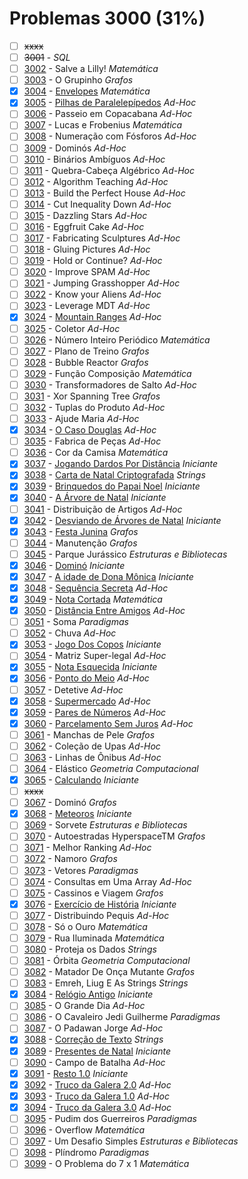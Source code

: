 # Problemas 3000 (31%)

  - [ ] ~~xxxx~~
  - [ ]  ~~3001~~ - *SQL*
  - [ ]  [3002](https://www.beecrowd.com.br/judge/pt/problems/view/3002) - Salve a Lilly! *Matemática*
  - [ ]  [3003](https://www.beecrowd.com.br/judge/pt/problems/view/3003) - O Grupinho *Grafos*
  - [x]  [3004](https://www.beecrowd.com.br/judge/pt/problems/view/3004) - [Envelopes](https://github.com/potigol/beecrowd/blob/master/src/3000/3004.poti) *Matemática*
  - [x]  [3005](https://www.beecrowd.com.br/judge/pt/problems/view/3005) - [Pilhas de Paralelepípedos](https://github.com/potigol/beecrowd/blob/master/src/3000/3005.poti) *Ad-Hoc*
  - [ ]  [3006](https://www.beecrowd.com.br/judge/pt/problems/view/3006) - Passeio em Copacabana *Ad-Hoc*
  - [ ]  [3007](https://www.beecrowd.com.br/judge/pt/problems/view/3007) - Lucas e Frobenius *Matemática*
  - [ ]  [3008](https://www.beecrowd.com.br/judge/pt/problems/view/3008) - Numeração com Fósforos *Ad-Hoc*
  - [ ]  [3009](https://www.beecrowd.com.br/judge/pt/problems/view/3009) - Dominós *Ad-Hoc*
  - [ ]  [3010](https://www.beecrowd.com.br/judge/pt/problems/view/3010) - Binários Ambíguos *Ad-Hoc*
  - [ ]  [3011](https://www.beecrowd.com.br/judge/pt/problems/view/3011) - Quebra-Cabeça Algébrico *Ad-Hoc*
  - [ ]  [3012](https://www.beecrowd.com.br/judge/pt/problems/view/3012) - Algorithm Teaching *Ad-Hoc*
  - [ ]  [3013](https://www.beecrowd.com.br/judge/pt/problems/view/3013) - Build the Perfect House *Ad-Hoc*
  - [ ]  [3014](https://www.beecrowd.com.br/judge/pt/problems/view/3014) - Cut Inequality Down *Ad-Hoc*
  - [ ]  [3015](https://www.beecrowd.com.br/judge/pt/problems/view/3015) - Dazzling Stars *Ad-Hoc*
  - [ ]  [3016](https://www.beecrowd.com.br/judge/pt/problems/view/3016) - Eggfruit Cake *Ad-Hoc*
  - [ ]  [3017](https://www.beecrowd.com.br/judge/pt/problems/view/3017) - Fabricating Sculptures *Ad-Hoc*
  - [ ]  [3018](https://www.beecrowd.com.br/judge/pt/problems/view/3018) - Gluing Pictures *Ad-Hoc*
  - [ ]  [3019](https://www.beecrowd.com.br/judge/pt/problems/view/3019) - Hold or Continue? *Ad-Hoc*
  - [ ]  [3020](https://www.beecrowd.com.br/judge/pt/problems/view/3020) - Improve SPAM *Ad-Hoc*
  - [ ]  [3021](https://www.beecrowd.com.br/judge/pt/problems/view/3021) - Jumping Grasshopper *Ad-Hoc*
  - [ ]  [3022](https://www.beecrowd.com.br/judge/pt/problems/view/3022) - Know your Aliens *Ad-Hoc*
  - [ ]  [3023](https://www.beecrowd.com.br/judge/pt/problems/view/3023) - Leverage MDT *Ad-Hoc*
  - [x]  [3024](https://www.beecrowd.com.br/judge/pt/problems/view/3024) - [Mountain Ranges](https://github.com/potigol/beecrowd/blob/master/src/3000/3024.poti) *Ad-Hoc*
  - [ ]  [3025](https://www.beecrowd.com.br/judge/pt/problems/view/3025) - Coletor *Ad-Hoc*
  - [ ]  [3026](https://www.beecrowd.com.br/judge/pt/problems/view/3026) - Número Inteiro Periódico *Matemática*
  - [ ]  [3027](https://www.beecrowd.com.br/judge/pt/problems/view/3027) - Plano de Treino *Grafos*
  - [ ]  [3028](https://www.beecrowd.com.br/judge/pt/problems/view/3028) - Bubble Reactor *Grafos*
  - [ ]  [3029](https://www.beecrowd.com.br/judge/pt/problems/view/3029) - Função Composição *Matemática*
  - [ ]  [3030](https://www.beecrowd.com.br/judge/pt/problems/view/3030) - Transformadores de Salto *Ad-Hoc*
  - [ ]  [3031](https://www.beecrowd.com.br/judge/pt/problems/view/3031) - Xor Spanning Tree *Grafos*
  - [ ]  [3032](https://www.beecrowd.com.br/judge/pt/problems/view/3032) - Tuplas do Produto *Ad-Hoc*
  - [ ]  [3033](https://www.beecrowd.com.br/judge/pt/problems/view/3033) - Ajude Maria *Ad-Hoc*
  - [x]  [3034](https://www.beecrowd.com.br/judge/pt/problems/view/3034) - [O Caso Douglas](https://github.com/potigol/beecrowd/blob/master/src/3000/3034.poti) *Ad-Hoc*
  - [ ]  [3035](https://www.beecrowd.com.br/judge/pt/problems/view/3035) - Fabrica de Peças *Ad-Hoc*
  - [ ]  [3036](https://www.beecrowd.com.br/judge/pt/problems/view/3036) - Cor da Camisa *Matemática*
  - [x]  [3037](https://www.beecrowd.com.br/judge/pt/problems/view/3037) - [Jogando Dardos Por Distância](https://github.com/potigol/beecrowd/blob/master/src/3000/3037.poti) *Iniciante*
  - [x]  [3038](https://www.beecrowd.com.br/judge/pt/problems/view/3038) - [Carta de Natal Criptografada](https://github.com/potigol/beecrowd/blob/master/src/3000/3038.poti) *Strings*
  - [x]  [3039](https://www.beecrowd.com.br/judge/pt/problems/view/3039) - [Brinquedos do Papai Noel](https://github.com/potigol/beecrowd/blob/master/src/3000/3039.poti) *Iniciante*
  - [x]  [3040](https://www.beecrowd.com.br/judge/pt/problems/view/3040) - [A Árvore de Natal](https://github.com/potigol/beecrowd/blob/master/src/3000/3040.poti) *Iniciante*
  - [ ]  [3041](https://www.beecrowd.com.br/judge/pt/problems/view/3041) - Distribuição de Artigos *Ad-Hoc*
  - [x]  [3042](https://www.beecrowd.com.br/judge/pt/problems/view/3042) - [Desviando de Árvores de Natal](https://github.com/potigol/beecrowd/blob/master/src/3000/3042.poti) *Iniciante*
  - [x]  [3043](https://www.beecrowd.com.br/judge/pt/problems/view/3043) - [Festa Junina](https://github.com/potigol/beecrowd/blob/master/src/3000/3043.poti) *Grafos*
  - [ ]  [3044](https://www.beecrowd.com.br/judge/pt/problems/view/3044) - Manutenção *Grafos*
  - [ ]  [3045](https://www.beecrowd.com.br/judge/pt/problems/view/3045) - Parque Jurássico *Estruturas e Bibliotecas*
  - [x]  [3046](https://www.beecrowd.com.br/judge/pt/problems/view/3046) - [Dominó](https://github.com/potigol/beecrowd/blob/master/src/3000/3046.poti) *Iniciante*
  - [x]  [3047](https://www.beecrowd.com.br/judge/pt/problems/view/3047) - [A idade de Dona Mônica](https://github.com/potigol/beecrowd/blob/master/src/3000/3047.poti) *Iniciante*
  - [x]  [3048](https://www.beecrowd.com.br/judge/pt/problems/view/3048) - [Sequência Secreta](https://github.com/potigol/beecrowd/blob/master/src/3000/3048.poti) *Ad-Hoc*
  - [x]  [3049](https://www.beecrowd.com.br/judge/pt/problems/view/3049) - [Nota Cortada](https://github.com/potigol/beecrowd/blob/master/src/3000/3049.poti) *Matemática*
  - [x]  [3050](https://www.beecrowd.com.br/judge/pt/problems/view/3050) - [Distância Entre Amigos](https://github.com/potigol/beecrowd/blob/master/src/3000/3050.poti) *Ad-Hoc*
  - [ ]  [3051](https://www.beecrowd.com.br/judge/pt/problems/view/3051) - Soma *Paradigmas*
  - [ ]  [3052](https://www.beecrowd.com.br/judge/pt/problems/view/3052) - Chuva *Ad-Hoc*
  - [x]  [3053](https://www.beecrowd.com.br/judge/pt/problems/view/3053) - [Jogo Dos Copos](https://github.com/potigol/beecrowd/blob/master/src/3000/3053.poti) *Iniciante*
  - [ ]  [3054](https://www.beecrowd.com.br/judge/pt/problems/view/3054) - Matriz Super-legal *Ad-Hoc*
  - [x]  [3055](https://www.beecrowd.com.br/judge/pt/problems/view/3055) - [Nota Esquecida](https://github.com/potigol/beecrowd/blob/master/src/3000/3055.poti) *Iniciante*
  - [x]  [3056](https://www.beecrowd.com.br/judge/pt/problems/view/3056) - [Ponto do Meio](https://github.com/potigol/beecrowd/blob/master/src/3000/3056.poti) *Ad-Hoc*
  - [ ]  [3057](https://www.beecrowd.com.br/judge/pt/problems/view/3057) - Detetive *Ad-Hoc*
  - [x]  [3058](https://www.beecrowd.com.br/judge/pt/problems/view/3058) - [Supermercado](https://github.com/potigol/beecrowd/blob/master/src/3000/3058.poti) *Ad-Hoc*
  - [x]  [3059](https://www.beecrowd.com.br/judge/pt/problems/view/3059) - [Pares de Números](https://github.com/potigol/beecrowd/blob/master/src/3000/3059.poti) *Ad-Hoc*
  - [x]  [3060](https://www.beecrowd.com.br/judge/pt/problems/view/3060) - [Parcelamento Sem Juros](https://github.com/potigol/beecrowd/blob/master/src/3000/3060.poti) *Ad-Hoc*
  - [ ]  [3061](https://www.beecrowd.com.br/judge/pt/problems/view/3061) - Manchas de Pele *Grafos*
  - [ ]  [3062](https://www.beecrowd.com.br/judge/pt/problems/view/3062) - Coleção de Upas *Ad-Hoc*
  - [ ]  [3063](https://www.beecrowd.com.br/judge/pt/problems/view/3063) - Linhas de Ônibus *Ad-Hoc*
  - [ ]  [3064](https://www.beecrowd.com.br/judge/pt/problems/view/3064) - Elástico *Geometria Computacional*
  - [x]  [3065](https://www.beecrowd.com.br/judge/pt/problems/view/3065) - [Calculando](https://github.com/potigol/beecrowd/blob/master/src/3000/3065.poti) *Iniciante*
  - [ ] ~~xxxx~~
  - [ ]  [3067](https://www.beecrowd.com.br/judge/pt/problems/view/3067) - Dominó *Grafos*
  - [x]  [3068](https://www.beecrowd.com.br/judge/pt/problems/view/3068) - [Meteoros](https://github.com/potigol/beecrowd/blob/master/src/3000/3068.poti) *Iniciante*
  - [ ]  [3069](https://www.beecrowd.com.br/judge/pt/problems/view/3069) - Sorvete *Estruturas e Bibliotecas*
  - [ ]  [3070](https://www.beecrowd.com.br/judge/pt/problems/view/3070) - Autoestradas HyperspaceTM *Grafos*
  - [ ]  [3071](https://www.beecrowd.com.br/judge/pt/problems/view/3071) - Melhor Ranking *Ad-Hoc*
  - [ ]  [3072](https://www.beecrowd.com.br/judge/pt/problems/view/3072) - Namoro *Grafos*
  - [ ]  [3073](https://www.beecrowd.com.br/judge/pt/problems/view/3073) - Vetores *Paradigmas*
  - [ ]  [3074](https://www.beecrowd.com.br/judge/pt/problems/view/3074) - Consultas em Uma Array *Ad-Hoc*
  - [ ]  [3075](https://www.beecrowd.com.br/judge/pt/problems/view/3075) - Cassinos e Viagem *Grafos*
  - [x]  [3076](https://www.beecrowd.com.br/judge/pt/problems/view/3076) - [Exercício de História](https://github.com/potigol/beecrowd/blob/master/src/3000/3076.poti) *Iniciante*
  - [ ]  [3077](https://www.beecrowd.com.br/judge/pt/problems/view/3077) - Distribuindo Pequis *Ad-Hoc*
  - [ ]  [3078](https://www.beecrowd.com.br/judge/pt/problems/view/3078) - Só o Ouro *Matemática*
  - [ ]  [3079](https://www.beecrowd.com.br/judge/pt/problems/view/3079) - Rua Iluminada *Matemática*
  - [ ]  [3080](https://www.beecrowd.com.br/judge/pt/problems/view/3080) - Proteja os Dados *Strings*
  - [ ]  [3081](https://www.beecrowd.com.br/judge/pt/problems/view/3081) - Órbita *Geometria Computacional*
  - [ ]  [3082](https://www.beecrowd.com.br/judge/pt/problems/view/3082) - Matador De Onça Mutante *Grafos*
  - [ ]  [3083](https://www.beecrowd.com.br/judge/pt/problems/view/3083) - Emreh, Liug E As Strings *Strings*
  - [x]  [3084](https://www.beecrowd.com.br/judge/pt/problems/view/3084) - [Relógio Antigo](https://github.com/potigol/beecrowd/blob/master/src/3000/3084.poti) *Iniciante*
  - [ ]  [3085](https://www.beecrowd.com.br/judge/pt/problems/view/3085) - O Grande Dia *Ad-Hoc*
  - [ ]  [3086](https://www.beecrowd.com.br/judge/pt/problems/view/3086) - O Cavaleiro Jedi Guilherme *Paradigmas*
  - [ ]  [3087](https://www.beecrowd.com.br/judge/pt/problems/view/3087) - O Padawan Jorge *Ad-Hoc*
  - [x]  [3088](https://www.beecrowd.com.br/judge/pt/problems/view/3088) - [Correção de Texto](https://github.com/potigol/beecrowd/blob/master/src/3000/3088.poti) *Strings*
  - [x]  [3089](https://www.beecrowd.com.br/judge/pt/problems/view/3089) - [Presentes de Natal](https://github.com/potigol/beecrowd/blob/master/src/3000/3089.poti) *Iniciante*
  - [ ]  [3090](https://www.beecrowd.com.br/judge/pt/problems/view/3090) - Campo de Batalha *Ad-Hoc*
  - [x]  [3091](https://www.beecrowd.com.br/judge/pt/problems/view/3091) - [Resto 1.0](https://github.com/potigol/beecrowd/blob/master/src/3000/3091.poti) *Iniciante*
  - [x]  [3092](https://www.beecrowd.com.br/judge/pt/problems/view/3092) - [Truco da Galera 2.0](https://github.com/potigol/beecrowd/blob/master/src/3000/3092.poti) *Ad-Hoc*
  - [x]  [3093](https://www.beecrowd.com.br/judge/pt/problems/view/3093) - [Truco da Galera 1.0](https://github.com/potigol/beecrowd/blob/master/src/3000/3093.poti) *Ad-Hoc*
  - [x]  [3094](https://www.beecrowd.com.br/judge/pt/problems/view/3094) - [Truco da Galera 3.0](https://github.com/potigol/beecrowd/blob/master/src/3000/3094.poti) *Ad-Hoc*
  - [ ]  [3095](https://www.beecrowd.com.br/judge/pt/problems/view/3095) - Pudim dos Guerreiros *Paradigmas*
  - [ ]  [3096](https://www.beecrowd.com.br/judge/pt/problems/view/3096) - Overflow *Matemática*
  - [ ]  [3097](https://www.beecrowd.com.br/judge/pt/problems/view/3097) - Um Desafio Simples *Estruturas e Bibliotecas*
  - [ ]  [3098](https://www.beecrowd.com.br/judge/pt/problems/view/3098) - Plíndromo *Paradigmas*
  - [ ]  [3099](https://www.beecrowd.com.br/judge/pt/problems/view/3099) - O Problema do 7 x 1 *Matemática*